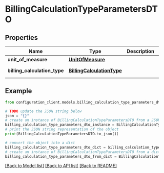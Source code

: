 # BillingCalculationTypeParametersDTO


## Properties

Name | Type | Description | Notes
------------ | ------------- | ------------- | -------------
**unit_of_measure** | [**UnitOfMeasure**](UnitOfMeasure.md) |  | 
**billing_calculation_type** | [**BillingCalculationType**](BillingCalculationType.md) |  | [optional] [readonly] 

## Example

```python
from configuration_client.models.billing_calculation_type_parameters_dto import BillingCalculationTypeParametersDTO

# TODO update the JSON string below
json = "{}"
# create an instance of BillingCalculationTypeParametersDTO from a JSON string
billing_calculation_type_parameters_dto_instance = BillingCalculationTypeParametersDTO.from_json(json)
# print the JSON string representation of the object
print(BillingCalculationTypeParametersDTO.to_json())

# convert the object into a dict
billing_calculation_type_parameters_dto_dict = billing_calculation_type_parameters_dto_instance.to_dict()
# create an instance of BillingCalculationTypeParametersDTO from a dict
billing_calculation_type_parameters_dto_from_dict = BillingCalculationTypeParametersDTO.from_dict(billing_calculation_type_parameters_dto_dict)
```
[[Back to Model list]](../README.md#documentation-for-models) [[Back to API list]](../README.md#documentation-for-api-endpoints) [[Back to README]](../README.md)



